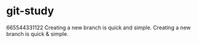 # git-study
665544331122
Creating a new branch is quick and simple.
Creating a new branch is quick & simple.
